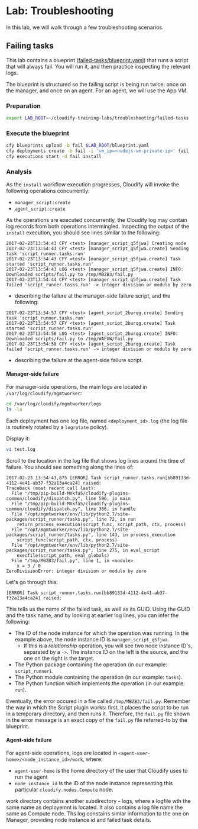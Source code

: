 # Lab: Troubleshooting

In this lab, we will walk through a few troubleshooting scenarios.

## Failing tasks

This lab contains a blueprint ([failed-tasks/blueprint.yaml](failed-task/blueprint.yaml)) that runs a script that will
always fail. You will run it, and then practice inspecting the relevant logs.

The blueprint is structured so the failing script is being run twice: once on the manager, and once on an agent. For an
agent, we will use the App VM.

### Preparation

```bash
export LAB_ROOT=~/cloudify-training-labs/troubleshooting/failed-tasks
```

### Execute the blueprint

```bash
cfy blueprints upload -b fail $LAB_ROOT/blueprint.yaml
cfy deployments create -b fail -i 'vm_ip=<nodejs-vm-private-ip>' fail
cfy executions start -d fail install
```

### Analysis

As the `install` workflow execution progresses, Cloudify will invoke the following operations concurrently:

* `manager_script:create`
* `agent_script:create`

As the operations are executed concurrently, the Cloudify log may contain log records from both operations intermingled.
Inspecting the output of the `install` execution, you should see lines similar to the following:

```
2017-02-23T13:54:43 CFY <test> [manager_script_q5fjwa] Creating node
2017-02-23T13:54:43 CFY <test> [manager_script_q5fjwa.create] Sending task 'script_runner.tasks.run'
2017-02-23T13:54:43 CFY <test> [manager_script_q5fjwa.create] Task started 'script_runner.tasks.run'
2017-02-23T13:54:43 LOG <test> [manager_script_q5fjwa.create] INFO: Downloaded scripts/fail.py to /tmp/MBZB3/fail.py
2017-02-23T13:54:44 CFY <test> [manager_script_q5fjwa.create] Task failed 'script_runner.tasks.run' -> integer division or modulo by zero
```

- describing the failure at the manager-side failure script, and the following:

```
2017-02-23T13:54:57 CFY <test> [agent_script_2burqg.create] Sending task 'script_runner.tasks.run'
2017-02-23T13:54:57 CFY <test> [agent_script_2burqg.create] Task started 'script_runner.tasks.run'
2017-02-23T13:54:58 LOG <test> [agent_script_2burqg.create] INFO: Downloaded scripts/fail.py to /tmp/WAFUW/fail.py
2017-02-23T13:54:58 CFY <test> [agent_script_2burqg.create] Task failed 'script_runner.tasks.run' -> integer division or modulo by zero
```

- describing the failure at the agent-side failure script.

#### Manager-side failure

For manager-side operations, the main logs are located in `/var/log/cloudify/mgmtworker`:

```bash
cd /var/log/cloudify/mgmtworker/logs
ls -la
```

Each deployment has one log file, named `<deployment_id>.log` (the log file is routinely rotated by a `logrotate` policy).

Display it:

```bash
vi test.log
```

Scroll to the location in the log file that shows log lines around the time of failure. You should see something along
the lines of:

```
2017-02-23 13:54:43,875 [ERROR] Task script_runner.tasks.run[bb89133d-4112-4e41-ab37-f32a13a4ca24] raised:
Traceback (most recent call last):
  File "/tmp/pip-build-MXkfa5/cloudify-plugins-common/cloudify/dispatch.py", line 596, in main
  File "/tmp/pip-build-MXkfa5/cloudify-plugins-common/cloudify/dispatch.py", line 366, in handle
  File "/opt/mgmtworker/env/lib/python2.7/site-packages/script_runner/tasks.py", line 72, in run
    return process_execution(script_func, script_path, ctx, process)
  File "/opt/mgmtworker/env/lib/python2.7/site-packages/script_runner/tasks.py", line 143, in process_execution
    script_func(script_path, ctx, process)
  File "/opt/mgmtworker/env/lib/python2.7/site-packages/script_runner/tasks.py", line 275, in eval_script
    execfile(script_path, eval_globals)
  File "/tmp/MBZB3/fail.py", line 1, in <module>
    x = 3 / 0
ZeroDivisionError: integer division or modulo by zero
```

Let's go through this:

```
[ERROR] Task script_runner.tasks.run[bb89133d-4112-4e41-ab37-f32a13a4ca24] raised:
```

This tells us the name of the failed task, as well as its GUID.
Using the GUID and the task name, and by looking at earlier log lines, you can infer the following:

*   The ID of the node instance for which the operation was running. In the example above, the node instance
    ID is `manager_script_q5fjwa`.
    *   If this is a *relationship* operation, you will see two node instance ID's, separated by a `->`. The instance
        ID on the left is the source, and the one on the right is the target.
*   The Python package containing the operation (in our example: `script_runner`).
*   The Python module containing the operation (in our example: `tasks`).
*   The Python function which implements the operation (in our example: `run`).
    
Eventually, the error occured in a file called `/tmp/MBZB3/fail.py`. Remember the way in which the Script plugin works:
first, it places the script to be run in a temporary directory, and then runs it. Therefore, the `fail.py` file shown in
the error message is an exact copy of the `fail.py` file referred-to by the blueprint.

#### Agent-side failure

For agent-side operations, logs are located in `<agent-user-home>/<node_instance_id>/work`, where:

* `agent-user-home` is the home directory of the user that Cloudify uses to run the agent
* `node_instance_id` is the ID of the node instance representing this particular `cloudify.nodes.Compute` node.

work directory contains another subdirectory - logs, where a logfile wth the same name as deployemnt is located.
It also contains a log file name the same as Compute node.  Ths log constains simlar information to the one on Manager, providing node instance id and failed task details.
